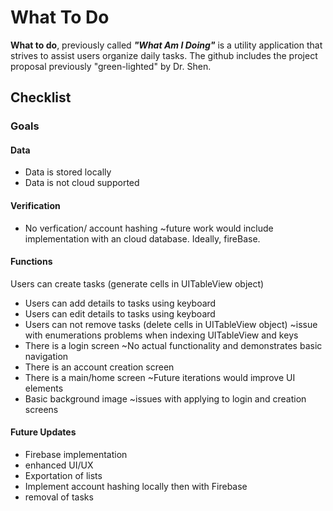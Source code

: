 # What To Do
**What to do**, previously called **_"What Am I Doing"_** is a utility application that strives to assist users organize daily tasks. The github includes the project proposal previously "green-lighted" by Dr. Shen.
## Checklist
### Goals
#### Data
  * Data is stored locally
  * Data is not cloud supported
#### Verification
  * No verfication/ account hashing
  ~future work would include implementation with an cloud database. Ideally, fireBase.
#### Functions
Users can create tasks (generate cells in UITableView object)
  * Users can add details to tasks using keyboard
  * Users can edit details to tasks using keyboard
  * Users can not remove tasks (delete cells in UITableView object)
  ~issue with enumerations problems when indexing UITableView and keys
  * There is a login screen
  ~No actual functionality and demonstrates basic navigation
  * There is an account creation screen
  * There is a main/home screen
  ~Future iterations would improve UI elements
  * Basic background image
  ~issues with applying to login and creation screens
#### Future Updates
  * Firebase implementation
  * enhanced UI/UX
  * Exportation of lists
  * Implement account hashing locally then with Firebase
  * removal of tasks
